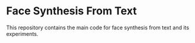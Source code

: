 # Face Synthesis From Text

This repository contains the main code for face synthesis from text and its experiments.
